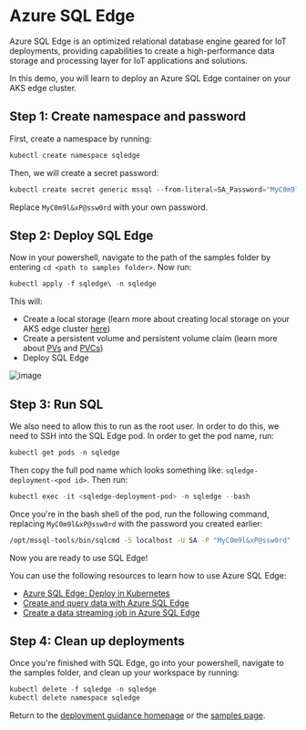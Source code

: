# Azure SQL Edge

Azure SQL Edge is an optimized relational database engine geared for IoT deployments, providing capabilities to create a high-performance data storage and processing layer for IoT applications and solutions.

In this demo, you will learn to deploy an Azure SQL Edge container on your AKS edge cluster.

## Step 1: Create namespace and password

First, create a namespace by running:

```powershell
kubectl create namespace sqledge
```

Then, we will create a secret password:

```powershell
kubectl create secret generic mssql --from-literal=SA_Password="MyC0m9l&xP@ssw0rd" -n sqledge
```

Replace `MyC0m9l&xP@ssw0rd` with your own password.

## Step 2: Deploy SQL Edge

Now in your powershell, navigate to the path of the samples folder by entering `cd <path to samples folder>`. Now run:

```powershell
kubectl apply -f sqledge\ -n sqledge
```

This will:

- Create a local storage (learn more about creating local storage on your AKS edge cluster [here](/docs/additionalconfigs.md))
- Create a persistent volume and persistent volume claim (learn more about [PVs](https://kubernetes.io/docs/tasks/configure-pod-container/configure-persistent-volume-storage/#create-a-persistentvolume) and [PVCs](https://kubernetes.io/docs/tasks/configure-pod-container/configure-persistent-volume-storage/#create-a-persistentvolumeclaim))
- Deploy SQL Edge

![image](/docs/images/sqledge_pods.png)

## Step 3: Run SQL

We also need to allow this to run as the root user. In order to do this, we need to SSH into the SQL Edge pod. In order to get the pod name, run:

```powershell
kubectl get pods -n sqledge
```

Then copy the full pod name which looks something like: `sqledge-deployment-<pod id>`. Then run:

```powershell
kubectl exec -it <sqledge-deployment-pod> -n sqledge --bash
```

Once you're in the bash shell of the pod, run the following command, replacing `MyC0m9l&xP@ssw0rd` with the password you created earlier:

```bash
/opt/mssql-tools/bin/sqlcmd -S localhost -U SA -P "MyC0m9l&xP@ssw0rd"
```

Now you are ready to use SQL Edge!

You can use the following resources to learn how to use Azure SQL Edge:

- [Azure SQL Edge: Deploy in Kubernetes](https://docs.microsoft.com/azure/azure-sql-edge/deploy-kubernetes)
- [Create and query data with Azure SQL Edge](https://docs.microsoft.com/azure/azure-sql-edge/disconnected-deployment#create-and-query-data)
- [Create a data streaming job in Azure SQL Edge](https://docs.microsoft.com/azure/azure-sql-edge/create-stream-analytics-job)

## Step 4: Clean up deployments

Once you're finished with SQL Edge, go into your powershell, navigate to the samples folder, and clean up your workspace by running:

```powershell
kubectl delete -f sqledge -n sqledge
kubectl delete namespace sqledge
```

Return to the [deployment guidance homepage](/docs/AKS-Lite-Deployment-Guidance.md) or the [samples page](/samples/README.md).
